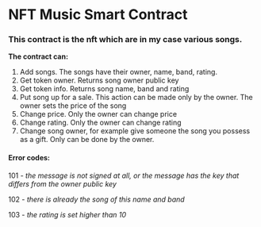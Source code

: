 # NFT Music Smart Contract #
### This contract is the nft which are in my case various songs.

**The contract can:** 
1. Add songs. The songs have their owner, name, band, rating.
2. Get token owner. Returns song owner public key 
3. Get token info. Returns song name, band and rating
4. Put song up for a sale. This action can be made only by the owner. The owner sets the price of the song
5. Change price. Only the owner can change price
6. Change rating. Only the owner can change rating
7. Change song owner, for example give someone the song you possess as a gift. Only can be done by the owner.
#### Error codes: ####
101 - *the message is not signed at all, or the message has the key that differs from the owner public key*

102 - *there is already the song of this name and band*

103 - *the rating is set higher than 10*

